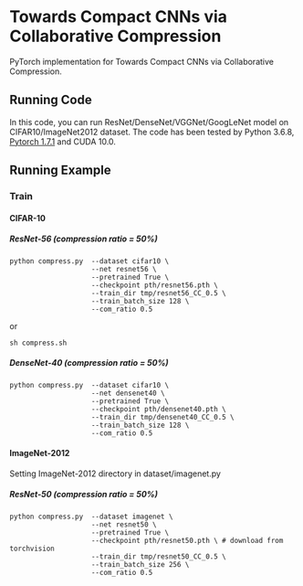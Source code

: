 # Towards Compact CNNs via Collaborative Compression

PyTorch implementation for Towards Compact CNNs via Collaborative Compression.

## Running Code

In this code, you can run ResNet/DenseNet/VGGNet/GoogLeNet model on CIFAR10/ImageNet2012 dataset. The code has been tested by Python 3.6.8, [Pytorch 1.7.1](https://pytorch.org/) and CUDA 10.0.

## Running Example

### Train

#### CIFAR-10

##### ResNet-56 (compression ratio = 50%)

```shell
python compress.py  --dataset cifar10 \
                    --net resnet56 \
                    --pretrained True \
                    --checkpoint pth/resnet56.pth \
                    --train_dir tmp/resnet56_CC_0.5 \
                    --train_batch_size 128 \
                    --com_ratio 0.5
```
or

```shell
sh compress.sh
```

##### DenseNet-40 (compression ratio = 50%)

```shell
python compress.py  --dataset cifar10 \
                    --net densenet40 \
                    --pretrained True \
                    --checkpoint pth/densenet40.pth \
                    --train_dir tmp/densenet40_CC_0.5 \
                    --train_batch_size 128 \
                    --com_ratio 0.5
```

#### ImageNet-2012

Setting ImageNet-2012 directory in dataset/imagenet.py

##### ResNet-50 (compression ratio = 50%)

```shell
python compress.py  --dataset imagenet \
                    --net resnet50 \
                    --pretrained True \
                    --checkpoint pth/resnet50.pth \ # download from torchvision
                    --train_dir tmp/resnet50_CC_0.5 \
                    --train_batch_size 256 \
                    --com_ratio 0.5
```


